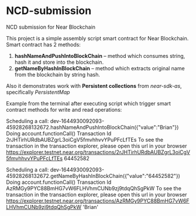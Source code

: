 # NCD-submission
NCD submission for Near Blockchain


This project is a simple assembly script smart contract for Near Blockchain.
Smart contract has 2 methods:
1. **hashNameAndPushIntoBlockChain** – method which consumes string, hash it and store into the blockchain. 
2. **getNameByHashInBlockChain** – method which extracts original name from the blockchain by string hash. 

Also it demonstrates work with **Persistent collections** from _near-sdk-as_, specifically _PersistentMap_


Example from the terminal after executing script which trigger smart contract methods for write and read operations:

Scheduling a call: dev-1644930092093-45928268132672.hashNameAndPushIntoBlockChain({"value":"Brian"})
Doing account.functionCall()
Transaction Id 2rJHTirhURdbAUBZgrL3oiCgV5fmvhhvvYPuPFcLfTEs
To see the transaction in the transaction explorer, please open this url in your browser
https://explorer.testnet.near.org/transactions/2rJHTirhURdbAUBZgrL3oiCgV5fmvhhvvYPuPFcLfTEs
64452582


Scheduling a call: dev-1644930092093-45928268132672.getNameByHashInBlockChain({"value":"64452582"})
Doing account.functionCall()
Transaction Id AzRMGy9PYC88BmHG7vW6FLHVhmCUNb9zj9tdqQhSgPkW
To see the transaction in the transaction explorer, please open this url in your browser
https://explorer.testnet.near.org/transactions/AzRMGy9PYC88BmHG7vW6FLHVhmCUNb9zj9tdqQhSgPkW
'Brian'
